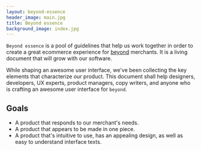 ```yaml
---
layout: beyond-essence
header_image: main.jpg
title: Beyond essence
background_image: index.jpg
---
```


`Beyond essence` is a pool of guidelines that help us work together in order to create a great ecommerce experience for [beyond](http://beyondshop.cloud/) merchants.
It is a living document that will grow with our software.

While shaping an awesome user interface, we've been collecting the key elements that characterize our product.
This document shall help designers, developers, UX experts, product managers, copy writers, and anyone who is crafting an awesome user interface for `beyond`.

## Goals

* A product that responds to our merchant's needs.
* A product that appears to be made in one piece.
* A product that's intuitive to use, has an appealing design, as well as easy to understand interface texts.
